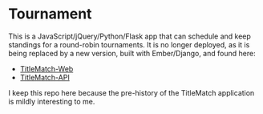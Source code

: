Tournament
==========

This is a JavaScript/jQuery/Python/Flask app that can schedule and keep standings for a round-robin tournaments. It is no longer deployed, as it is being replaced by a new version, built with Ember/Django, and found here: 

- [TitleMatch-Web](https://github.com/ewilson/titlematch-web) 
- [TitleMatch-API](https://github.com/ewilson/titlematch-api)

I keep this repo here because the pre-history of the TitleMatch application is mildly interesting to me.
